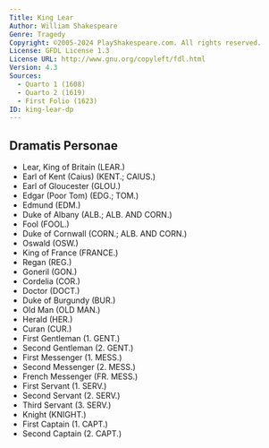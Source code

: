 ```yaml
---
Title: King Lear
Author: William Shakespeare
Genre: Tragedy
Copyright: ©2005-2024 PlayShakespeare.com. All rights reserved.
License: GFDL License 1.3
License URL: http://www.gnu.org/copyleft/fdl.html
Version: 4.3
Sources:
  - Quarto 1 (1608)
  - Quarto 2 (1619)
  - First Folio (1623)
ID: king-lear-dp
---
```


## Dramatis Personae


- Lear, King of Britain (LEAR.)
- Earl of Kent (Caius) (KENT.; CAIUS.)
- Earl of Gloucester (GLOU.)
- Edgar (Poor Tom) (EDG.; TOM.)
- Edmund (EDM.)
- Duke of Albany (ALB.; ALB. AND CORN.)
- Fool (FOOL.)
- Duke of Cornwall (CORN.; ALB. AND CORN.)
- Oswald (OSW.)
- King of France (FRANCE.)
- Regan (REG.)
- Goneril (GON.)
- Cordelia (COR.)
- Doctor (DOCT.)
- Duke of Burgundy (BUR.)
- Old Man (OLD MAN.)
- Herald (HER.)
- Curan (CUR.)
- First Gentleman (1. GENT.)
- Second Gentleman (2. GENT.)
- First Messenger (1. MESS.)
- Second Messenger (2. MESS.)
- French Messenger (FR. MESS.)
- First Servant (1. SERV.)
- Second Servant (2. SERV.)
- Third Servant (3. SERV.)
- Knight (KNIGHT.)
- First Captain (1. CAPT.)
- Second Captain (2. CAPT.)

